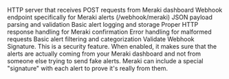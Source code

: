 HTTP server that receives POST requests from Meraki dashboard
Webhook endpoint specifically for Meraki alerts (/webhook/meraki)
JSON payload parsing and validation
Basic alert logging and storage
Proper HTTP response handling for Meraki confirmation
Error handling for malformed requests
Basic alert filtering and categorization
Validate Webhook Signature. This is a security feature. When enabled, it makes sure that the alerts are actually coming from your Meraki dashboard and not from someone else trying to send fake alerts. Meraki can include a special "signature" with each alert to prove it's really from them.
